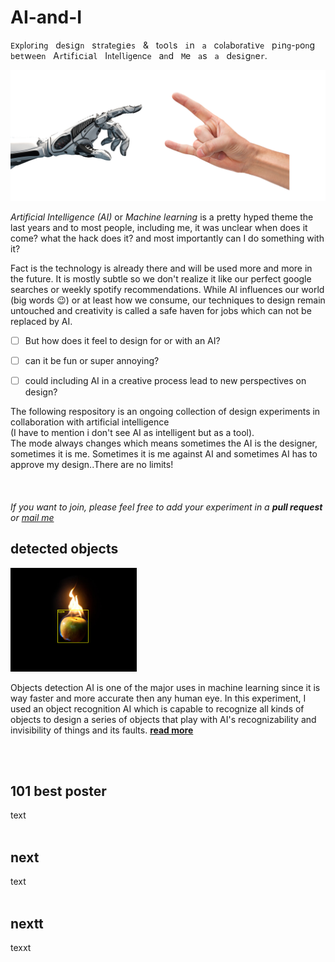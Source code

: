# AI-and-I
`E`x`p`l`o`r`i`n`g` &nbsp; d`e`s`i`g`n` &nbsp; s`t`r`a`t`e`g`i`e`s` &nbsp; &amp; &nbsp; t`o`o`l`s &nbsp; `i`n &nbsp; `a` &nbsp; c`o`l`a`b`o`r`a`t`i`v`e` &nbsp; p`i`n`g`-`p`o`n`g &nbsp; `b`e`t`w`e`e`n` &nbsp; A`r`t`i`f`i`c`i`a`l` &nbsp;  I`n`t`e`l`l`i`g`e`n`c`e` &nbsp; a`n`d &nbsp; `M`e &nbsp; `a`s &nbsp; `a` &nbsp; d`e`s`i`g`n`e`r`.

![ai and i](img/robot-metal-hand.jpg)

*Artificial Intelligence (AI)* or *Machine learning* is a pretty hyped theme the last years and to most people, including me, it was unclear when does it come? what the hack does it? and most importantly can I do something with it?

Fact is the technology is already there and will be used more and more in the future. It is mostly subtle so we don't realize it like our perfect google searches or weekly spotify recommendations. While AI influences our world (big words 😉) or at least how we consume, our techniques to design remain untouched and creativity is called a safe haven for jobs which can not be replaced by AI. 

- [ ] But how does it feel to design for or with an AI? 
- [ ] can it be fun or super annoying?  
- [ ] could including AI in a creative process lead to new perspectives on design?


The following respository is an ongoing collection of design experiments in collaboration with artificial intelligence  
(I have to mention i don't see AI as intelligent but as a tool).  
The mode always changes which means sometimes the AI is the designer, sometimes it is me. Sometimes it is me against AI and sometimes AI has to approve my design..There are no limits!  
<br>
<br>  
*If you want to join, please feel free to add your experiment in a **pull request** or [mail me](mailto:ciao@pl80.cc?subject=[GitHub]AI%20and%20I)*

## detected objects
<img src="img/real-apple-png.png" width="40%">  

Objects detection AI is one of the major uses in machine learning since it is way faster and more accurate then any human eye. In this experiment, I used an object recognition AI which is capable to recognize all kinds of objects to design a series of objects that play with AI's recognizability and invisibility of things and its faults. [**read more**](detected-objects/README.md)  

<br>
<br>

## 101 best poster
text 
<br>
<br>

## next
text
<br>
<br>

## nextt
texxt
